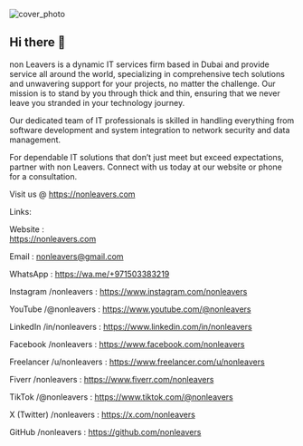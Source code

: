 ![cover_photo](https://github.com/user-attachments/assets/1e221ec0-c50a-4ee2-8b2c-852796d13301)


## Hi there 👋

non Leavers is a dynamic IT services firm based in Dubai and provide service all around the world, specializing in comprehensive tech solutions and unwavering support for your projects, no matter the challenge. Our mission is to stand by you through thick and thin, ensuring that we never leave you stranded in your technology journey.

Our dedicated team of IT professionals is skilled in handling everything from software development and system integration to network security and data management.

For dependable IT solutions that don’t just meet but exceed expectations, partner with non Leavers. Connect with us today at our website or phone for a consultation.

Visit us @ https://nonleavers.com


Links: 

   Website :  
      https://nonleavers.com

   Email : 
      nonleavers@gmail.com

   WhatsApp : 
      https://wa.me/+971503383219

   Instagram /nonleavers : 
      https://www.instagram.com/nonleavers

   YouTube /@nonleavers : 
      https://www.youtube.com/@nonleavers

   LinkedIn /in/nonleavers : 
      https://www.linkedin.com/in/nonleavers

   Facebook /nonleavers : 
      https://www.facebook.com/nonleavers

   Freelancer /u/nonleavers : 
      https://www.freelancer.com/u/nonleavers

   Fiverr /nonleavers : 
      https://www.fiverr.com/nonleavers

   TikTok /@nonleavers : 
      https://www.tiktok.com/@nonleavers

   X (Twitter) /nonleavers : 
      https://x.com/nonleavers

   GitHub /nonleavers : 
      https://github.com/nonleavers

<!--
**nonleavers/nonleavers** is a ✨ _special_ ✨ repository because its `README.md` (this file) appears on your GitHub profile.

Here are some ideas to get you started:

- 🔭 I’m currently working on ...
- 🌱 I’m currently learning ...
- 👯 I’m looking to collaborate on ...
- 🤔 I’m looking for help with ...
- 💬 Ask me about ...
- 📫 How to reach me: ...
- 😄 Pronouns: ...
- ⚡ Fun fact: ...
-->
